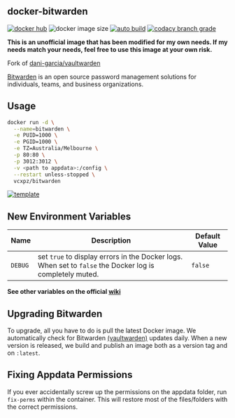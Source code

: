 ## docker-bitwarden

[![docker hub](https://img.shields.io/badge/docker_hub-link-blue?style=for-the-badge&logo=docker)](https://hub.docker.com/r/vcxpz/bitwarden) ![docker image size](https://img.shields.io/docker/image-size/vcxpz/bitwarden?style=for-the-badge&logo=docker) [![auto build](https://img.shields.io/badge/docker_builds-automated-blue?style=for-the-badge&logo=docker?color=d1aa67)](https://github.com/hydazz/docker-bitwarden/actions?query=workflow%3A"Auto+Builder+CI") [![codacy branch grade](https://img.shields.io/codacy/grade/5189a12d0d9d45c7a7c61012208fe5ee/main?style=for-the-badge&logo=codacy)](https://app.codacy.com/gh/hydazz/docker-bitwarden)

**This is an unofficial image that has been modified for my own needs. If my needs match your needs, feel free to use this image at your own risk.**

Fork of [dani-garcia/vaultwarden](https://github.com/dani-garcia/vaultwarden/)

[Bitwarden](https://bitwarden.com/) is an open source password management solutions for individuals, teams, and business organizations.

## Usage

```bash
docker run -d \
  --name=bitwarden \
  -e PUID=1000 \
  -e PGID=1000 \
  -e TZ=Australia/Melbourne \
  -p 80:80 \
  -p 3012:3012 \
  -v <path to appdata>:/config \
  --restart unless-stopped \
  vcxpz/bitwarden
```

[![template](https://img.shields.io/badge/unraid_template-ff8c2f?style=for-the-badge&logo=docker?color=d1aa67)](https://github.com/hydazz/docker-templates/blob/main/hydaz/bitwarden.xml)

## New Environment Variables

| Name    | Description                                                                                              | Default Value |
| ------- | -------------------------------------------------------------------------------------------------------- | ------------- |
| `DEBUG` | set `true` to display errors in the Docker logs. When set to `false` the Docker log is completely muted. | `false`       |

**See other variables on the official [wiki](https://github.com/dani-garcia/vaultwarden/wiki/)**

## Upgrading Bitwarden

To upgrade, all you have to do is pull the latest Docker image. We automatically check for Bitwarden [(vaultwarden)](https://github.com/dani-garcia/vaultwarden/) updates daily. When a new version is released, we build and publish an image both as a version tag and on `:latest`.

## Fixing Appdata Permissions

If you ever accidentally screw up the permissions on the appdata folder, run `fix-perms` within the container. This will restore most of the files/folders with the correct permissions.

